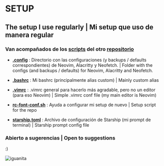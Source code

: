 # SETUP
## The setup I use regularly | Mi setup que uso de manera regular
### Van acompañados de los [scripts](https://github.com/mrs4ndman/base/tree/main/scripts) del otro [repositorio](https://github.com/mrs4ndman/base)

- **[.config](https://github.com/mrs4ndman/setup/tree/main/.config)** : Directorio con las configuraciones (y backups / defaults correspondientes) de Neovim, Alacritty y Neofetch. | Folder with the configs (and backups / defaults) for Neovim, Alacritty and Neofetch.
- **[.bashrc](https://github.com/mrs4ndman/setup/blob/main/.bashrc)** : Mi bashrc (principalmente alias custom) | Mainly custom alias
- **[.vimrc](https://github.com/mrs4ndman/setup/blob/main/.vimrc)** : .vimrc general para hacerlo más agradable, pero no un editor (para eso Neovim) | Simple .vimrc conf file (my main editor is Neovim)
- **[rc-font-conf.sh](https://github.com/mrs4ndman/setup/blob/main/rc-font-conf.sh)** : Ayuda a configurar mi setup de nuevo | Setup script for the repo

- **[starship.toml](https://github.com/mrs4ndman/setup/blob/main/starship.toml)** : Archivo de configuración de Starship (mi prompt de terminal) | Starship prompt config file

### Abierto a sugerencias | Open to suggestions

:)

![iguanita](https://user-images.githubusercontent.com/121260905/225119383-b85ed9cf-b43c-4eca-a267-6c8a9879ba60.png)
